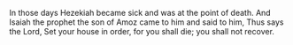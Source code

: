 In those days Hezekiah became sick and was at the point of death. And Isaiah the prophet the son of Amoz came to him and said to him, Thus says the Lord, Set your house in order, for you shall die; you shall not recover.
